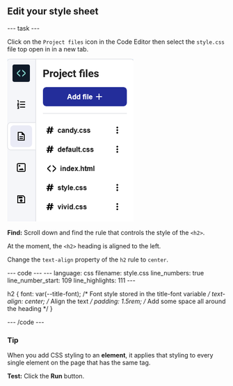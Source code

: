 <h2 class="c-project-heading--task">Edit your style sheet</h2>

--- task ---

Click on the `Project files` icon in the Code Editor then select the `style.css` file top open in in a new tab.

![The Code Editor with the style.css file highlighted](images/select-style.png)

**Find:** Scroll down and find the rule that controls the style of the `<h2>`. 

At the moment, the `<h2>` heading is aligned to the left.

Change the `text-align` property of the `h2` rule to `center`.

<div class="c-project-code">
--- code ---
---
language: css
filename: style.css
line_numbers: true
line_number_start: 109
line_highlights: 111
---  

h2 {
  font: var(--title-font); /* Font style stored in the title-font variable */
  text-align: center; /* Align the text */
  padding: 1.5rem; /* Add some space all around the heading */
}

--- /code ---
</div>


<div class="c-project-callout c-project-callout--tip">

### Tip

When you add CSS styling to an **element**, it applies that styling to every single element on the page that has the same tag. 

</div>

**Test:** Click the **Run** button. 